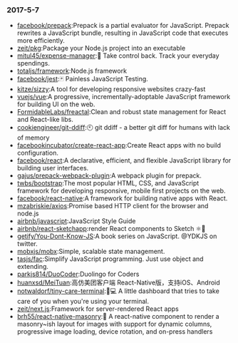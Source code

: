 ### 2017-5-7 
* [facebook/prepack](https://github.com//facebook/prepack):Prepack is a partial evaluator for JavaScript. Prepack rewrites a JavaScript bundle, resulting in JavaScript code that executes more efficiently. 
* [zeit/pkg](https://github.com//zeit/pkg):Package your Node.js project into an executable 
* [mitul45/expense-manager](https://github.com//mitul45/expense-manager):💸 Take control back. Track your everyday spendings. 
* [totaljs/framework](https://github.com//totaljs/framework):Node.js framework 
* [facebook/jest](https://github.com//facebook/jest):🃏 Painless JavaScript Testing. 
* [kitze/sizzy](https://github.com//kitze/sizzy):A tool for developing responsive websites crazy-fast 
* [vuejs/vue](https://github.com//vuejs/vue):A progressive, incrementally-adoptable JavaScript framework for building UI on the web. 
* [FormidableLabs/freactal](https://github.com//FormidableLabs/freactal):Clean and robust state management for React and React-like libs. 
* [cookiengineer/git-ddiff](https://github.com//cookiengineer/git-ddiff):🕙 git ddiff - a better git diff for humans with lack of memory 
* [facebookincubator/create-react-app](https://github.com//facebookincubator/create-react-app):Create React apps with no build configuration. 
* [facebook/react](https://github.com//facebook/react):A declarative, efficient, and flexible JavaScript library for building user interfaces. 
* [gajus/prepack-webpack-plugin](https://github.com//gajus/prepack-webpack-plugin):A webpack plugin for prepack. 
* [twbs/bootstrap](https://github.com//twbs/bootstrap):The most popular HTML, CSS, and JavaScript framework for developing responsive, mobile first projects on the web. 
* [facebook/react-native](https://github.com//facebook/react-native):A framework for building native apps with React. 
* [mzabriskie/axios](https://github.com//mzabriskie/axios):Promise based HTTP client for the browser and node.js 
* [airbnb/javascript](https://github.com//airbnb/javascript):JavaScript Style Guide 
* [airbnb/react-sketchapp](https://github.com//airbnb/react-sketchapp):render React components to Sketch ⚛️💎 
* [getify/You-Dont-Know-JS](https://github.com//getify/You-Dont-Know-JS):A book series on JavaScript. @YDKJS on twitter. 
* [mobxjs/mobx](https://github.com//mobxjs/mobx):Simple, scalable state management. 
* [tasjs/fac](https://github.com//tasjs/fac):Simplify JavaScript programming. Just use object and extending. 
* [parkjs814/DuoCoder](https://github.com//parkjs814/DuoCoder):Duolingo for Coders 
* [huanxsd/MeiTuan](https://github.com//huanxsd/MeiTuan):高仿美团客户端 React-Native版，支持iOS、Android 
* [notwaldorf/tiny-care-terminal](https://github.com//notwaldorf/tiny-care-terminal):💖💻 A little dashboard that tries to take care of you when you're using your terminal. 
* [zeit/next.js](https://github.com//zeit/next.js):Framework for server-rendered React apps 
* [brh55/react-native-masonry](https://github.com//brh55/react-native-masonry):🙌 A react-native component to render a masonry~ish layout for images with support for dynamic columns, progressive image loading, device rotation, and on-press handlers 
